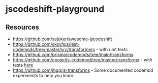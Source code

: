 # jscodeshift-playground

## Resources

-   https://github.com/sejoker/awesome-jscodeshift
-   https://github.com/skovhus/jest-codemods/tree/master/src/transformers - with unit tests
-   https://github.com/prisma/codemods/tree/main/transforms
-   https://github.com/cpojer/js-codemod/tree/master/transforms - with tests [here](https://github.com/cpojer/js-codemod/tree/master/transforms/__tests__)
-   https://github.com/jhgg/js-transforms - Some documented codemod experiments to help you learn
